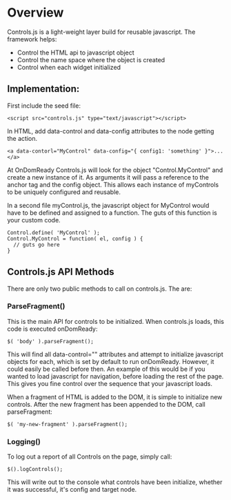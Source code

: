 # Overview

Controls.js is a light-weight layer build for reusable javascript. The framework helps:

* Control the HTML api to javascript object
* Control the name space where the object is created
* Control when each widget initialized

## Implementation:

First include the seed file:

	<script src="controls.js" type="text/javascript"></script>
	
In HTML, add data-control and data-config attributes to the node getting the action. 

	<a data-contorl="MyControl" data-config="{ config1: 'something' }">...</a>
	
At OnDomReady Controls.js will look for the object "Control.MyControl" and create a new instance of it. As arguments it will pass a reference to the anchor tag and the config object. This allows each instance of myControls to be uniquely configured and reusable.

In a second file myControl.js, the javascript object for MyControl would have to be defined and assigned to a function. The guts of this function is your custom code. 

	Control.define( 'MyControl' ); 
	Control.MyControl = function( el, config ) {
	  // guts go here
	}

## Controls.js API Methods

There are only two public methods to call on controls.js. The are: 

### ParseFragment()

This is the main API for controls to be initialized. When controls.js loads, this code is executed onDomReady:

	$( 'body' ).parseFragment();
	
This will find all data-control="" attributes and attempt to initialize javascript objects for each, which is set by default to run onDomReady. However, it could easily be called before then.  An example of this would be if you wanted to load javascript for navigation, before loading the rest of the page. This gives you fine control over the sequence that your javascript loads. 

When a fragment of HTML is added to the DOM, it is simple to initialize new controls.  After the new fragment has been appended to the DOM, call parseFragment:

	$( 'my-new-fragment' ).parseFragment();

### Logging()

To log out a report of all Controls on the page, simply call:

	$().logControls();
	
This will write out to the console what controls have been initialize, whether it was successful, it's config and target node. 

